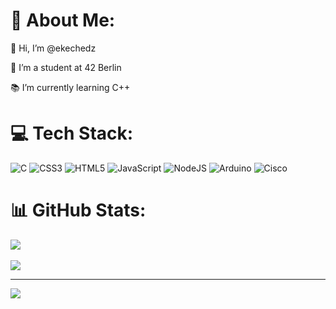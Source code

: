 # 💫 About Me:
👋 Hi, I’m @ekechedz

👀 I’m a student at 42 Berlin

📚 I’m currently learning C++


# 💻 Tech Stack:
![C](https://img.shields.io/badge/c-%2300599C.svg?style=for-the-badge&logo=c&logoColor=white)  ![CSS3](https://img.shields.io/badge/css3-%231572B6.svg?style=for-the-badge&logo=css3&logoColor=white) ![HTML5](https://img.shields.io/badge/html5-%23E34F26.svg?style=for-the-badge&logo=html5&logoColor=white) ![JavaScript](https://img.shields.io/badge/javascript-%23323330.svg?style=for-the-badge&logo=javascript&logoColor=%23F7DF1E) ![NodeJS](https://img.shields.io/badge/node.js-6DA55F?style=for-the-badge&logo=node.js&logoColor=white) ![Arduino](https://img.shields.io/badge/-Arduino-00979D?style=for-the-badge&logo=Arduino&logoColor=white) ![Cisco](https://img.shields.io/badge/cisco-%23049fd9.svg?style=for-the-badge&logo=cisco&logoColor=black)

# 📊 GitHub Stats:
![](https://github-readme-stats.vercel.app/api?username=ekeychedz&theme=dark&hide_border=false&include_all_commits=false&count_private=false)<br/><br/>
![](https://github-readme-stats.vercel.app/api/top-langs/?username=ekechedz&theme=dark&hide_border=false&include_all_commits=false&count_private=false&layout=compact)


---
[![](https://visitcount.itsvg.in/api?id=ekey13&icon=0&color=0)](https://visitcount.itsvg.in)

<!-- Proudly created with GPRM ( https://gprm.itsvg.in ) -->
